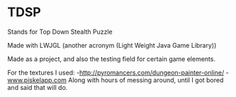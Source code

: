 # TDSP

Stands for Top Down Stealth Puzzle

Made with LWJGL (another acronym (Light Weight Java Game Library))

Made as a project, and also the testing field for certain game elements.

For the textures I used:
-http://pyromancers.com/dungeon-painter-online/
-www.piskelapp.com
Along with hours of messing around, until I got bored and said that will do.
